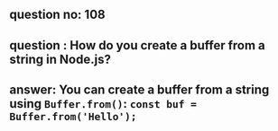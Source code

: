 
      
## question no: 108

## question : How do you create a buffer from a string in Node.js?

## answer: You can create a buffer from a string using `Buffer.from()`: `const buf = Buffer.from('Hello');`
      